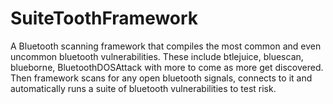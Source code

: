 # SuiteToothFramework

A Bluetooth scanning framework that compiles the most common and even uncommon bluetooth vulnerabilities. These include btlejuice, bluescan, blueborne, BluetoothDOSAttack with more to come as more get discovered. Then framework scans for any open bluetooth signals, connects to it and automatically runs a suite of bluetooth vulnerabilities to test risk.

